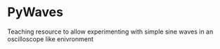 # PyWaves
Teaching resource to allow experimenting with simple sine waves in an oscilloscope like enivronment
